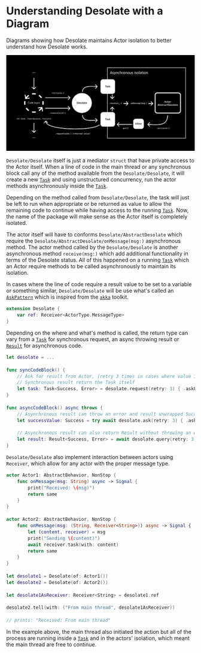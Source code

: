 # Understanding Desolate with a Diagram

Diagrams showing how Desolate maintains Actor isolation to better understand how Desolate works.

![Diagram](Diagram.png)

``Desolate/Desolate`` itself is just a mediator `struct` that have private access to the Actor itself. 
When a line of code in the main thread or any synchronous block call any of the method available from the ``Desolate/Desolate``, it will create a new [`Task`](https://developer.apple.com/documentation/swift/task/) and using unstructured concurrency, run the actor methods asynchronously inside the [`Task`](https://developer.apple.com/documentation/swift/task/). 

Depending on the method called from ``Desolate/Desolate``, the task will just be left to run when appropriate or be returned as value to allow the remaining code to continue while having access to the running [`Task`](https://developer.apple.com/documentation/swift/task/). Now, the name of the package will make sense as the Actor itself is completely isolated.

The actor itself will have to conforms ``Desolate/AbstractDesolate`` which require the ``Desolate/AbstractDesolate/onMessage(msg:)`` asynchronous method. The actor method called by the ``Desolate/Desolate`` is another asynchronous method `receive(msg:)` which add additional functionality in terms of the Desolate status. All of this happened on a running [`Task`](https://developer.apple.com/documentation/swift/task/) which an Actor require methods to be called asynchronously to maintain its isolation.

In cases where the line of code require a result value to be set to a variable or something similar, ``Desolate/Desolate`` will be use what's called an [`AskPattern`](https://doc.akka.io/docs/akka/current/typed/interaction-patterns.html#request-response-with-ask-from-outside-an-actor) which is inspired from the [`akka`](https://akka.io) toolkit.

```swift
extension Desolate {
    var ref: Receiver<ActorType.MessageType> 
}
```

Depending on the where and what's method is called, the return type can vary from a [`Task`](https://developer.apple.com/documentation/swift/task/) for synchronous request, an async throwing result or [`Result`](https://developer.apple.com/documentation/swift/Result) for asynchronous code.

```swift
let desolate = ...

func syncCodeBlock() {
    // Ask for result from Actor, (retry 3 times in cases where value is slow to receive)
    // Synchronous result return the Task itself
    let task: Task<Success, Error> = desolate.request(retry: 3) { .askForResult(receiver: $0)} // <- using the .request given Receiver
}

func asyncCodeBlock() async throws {
    // Asynchronous result can throw an error and result unwrapped Success value
    let successValue: Success = try await desolate.ask(retry: 3) { .askForResult(receiver: $0) } 
    
    // Asynchronous result can also return Result without throwing an error
    let result: Result<Success, Error> = await desolate.query(retry: 3) { .askForResult(receiver: $0) } 
}
```

``Desolate/Desolate`` also implement interaction between actors using `Receiver`, which allow for any actor with the proper message type. 

```swift
actor Actor1: AbstractBehavior, NonStop {
    func onMessage(msg: String) async -> Signal {
        print("Received: \(msg)")
        return same
    }
}

actor Actor2: AbstractBehavior, NonStop {
    func onMessage(msg: (String, Receiver<String>)) async -> Signal {
        let (content, receiver) = msg
        print("Sending \(content)")
        await receiver.task(with: content)
        return same
    }
}

let desolate1 = Desolate(of: Actor1())
let desolate2 = Desolate(of: Actor2())

let desolate1AsReceiver: Receiver<String> = desolate1.ref

desolate2.tell(with: ("From main thread", desolate1AsReceiver))

// prints: "Received: From main thread"
```

In the example above, the main thread also initiated the action but all of the process are running inside a [`Task`](https://developer.apple.com/documentation/swift/task/) and in the actors' isolation, which meant the main thread are free to continue.
